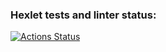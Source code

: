 ### Hexlet tests and linter status:
[![Actions Status](https://github.com/econavi/typescript-project-81/actions/workflows/hexlet-check.yml/badge.svg)](https://github.com/econavi/typescript-project-81/actions)